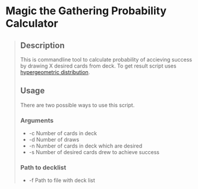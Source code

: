 # Magic the Gathering Probability Calculator
>## Description
>This is commandline tool to calculate probability of accieving success by drawing X desired cards from deck.
>To get result script uses [hypergeometric distribution](https://en.wikipedia.org/wiki/Hypergeometric_distribution).
>## Usage
>There are two possible ways to use this script.
>### Arguments
> * -c Number of cards in deck
> * -d Number of draws
> * -n Number of cards in deck which are desired
> * -s Number of desired cards drew to achieve success
>
>### Path to decklist
> * -f Path to file with deck list 